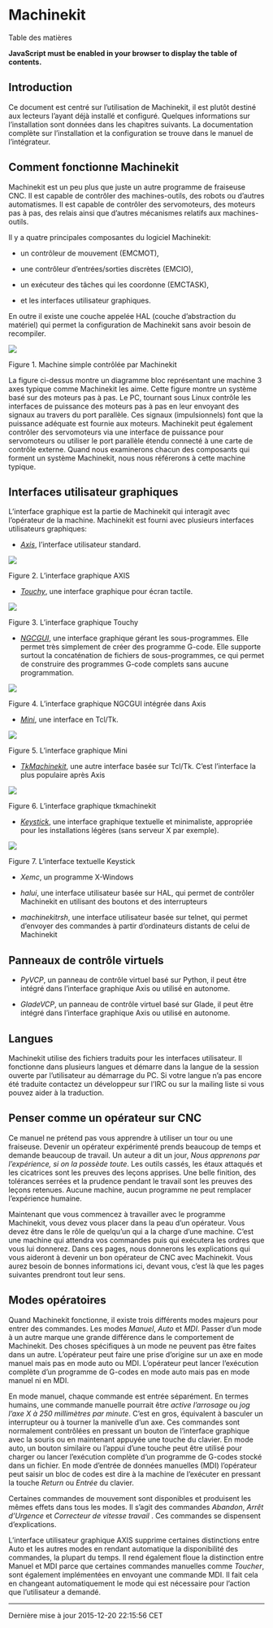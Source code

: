 Machinekit
==========

Table des matières

**JavaScript must be enabled in your browser to display the table of contents.**

<span id="cha:machinekit-user-introduction"></span>

Introduction
------------

Ce document est centré sur l’utilisation de Machinekit, il est plutôt destiné aux lecteurs l’ayant déjà installé et configuré. Quelques informations sur l’installation sont données dans les chapitres suivants. La documentation complète sur l’installation et la configuration se trouve dans le manuel de l’intégrateur.

Comment fonctionne Machinekit
-----------------------------

Machinekit est un peu plus que juste un autre programme de fraiseuse CNC. Il est capable de contrôler des machines-outils, des robots ou d’autres automatismes. Il est capable de contrôler des servomoteurs, des moteurs pas à pas, des relais ainsi que d’autres mécanismes relatifs aux machines-outils.

Il y a quatre principales composantes du logiciel Machinekit:

-   un contrôleur de mouvement (EMCMOT),

-   une contrôleur d’entrées/sorties discrètes (EMCIO),

-   un exécuteur des tâches qui les coordonne (EMCTASK),

-   et les interfaces utilisateur graphiques.

En outre il existe une couche appelée HAL (couche d’abstraction du matériel) qui permet la configuration de Machinekit sans avoir besoin de recompiler.

![](images/whatstep1.png)

Figure 1. Machine simple contrôlée par Machinekit

La figure ci-dessus montre un diagramme bloc représentant une machine 3 axes typique comme Machinekit les aime. Cette figure montre un système basé sur des moteurs pas à pas. Le PC, tournant sous Linux contrôle les interfaces de puissance des moteurs pas à pas en leur envoyant des signaux au travers du port parallèle. Ces signaux (impulsionnels) font que la puissance adéquate est fournie aux moteurs. Machinekit peut également contrôler des servomoteurs via une interface de puissance pour servomoteurs ou utiliser le port parallèle étendu connecté à une carte de contrôle externe. Quand nous examinerons chacun des composants qui forment un système Machinekit, nous nous référerons à cette machine typique.

Interfaces utilisateur graphiques
---------------------------------

L’interface graphique est la partie de Machinekit qui interagit avec l’opérateur de la machine. Machinekit est fourni avec plusieurs interfaces utilisateurs graphiques:

-   [*Axis*](#cha:Axis), l’interface utilisateur standard.

![](images/axis_25_fr.png)

Figure 2. L’interface graphique AXIS<span id="fig:Interface-graphique-AXIS"></span>

-   [*Touchy*](#cha:touchy-gui), une interface graphique pour écran tactile.

![](images/touchy_fr.png)

Figure 3. L’interface graphique Touchy<span id="fig:touchy-gui"></span>

-   [*NGCGUI*](#cha:ngcgui), une interface graphique gérant les sous-programmes. Elle permet très simplement de créer des programme G-code. Elle supporte surtout la concaténation de fichiers de sous-programmes, ce qui permet de construire des programmes G-code complets sans aucune programmation.

![](images/ngcgui_fr.png)

Figure 4. L’interface graphique NGCGUI intégrée dans Axis<span id="fig:ngcgui-gui"></span>

-   [*Mini*](#cha:Mini), une interface en Tcl/Tk.

![](images/mini_fr.png)

Figure 5. L’interface graphique Mini<span id="fig:Interface-graphique-Mini"></span>

-   [*TkMachinekit*](#cha:TkMachinekit), une autre interface basée sur Tcl/Tk. C’est l’interface la plus populaire après Axis

![](images/tkmachinekit_fr.png)

Figure 6. L’interface graphique tkmachinekit<span id="fig:L-interface-graphique-tkmachinekit"></span>

-   [*Keystick*](#cha:keystick-gui), une interface graphique textuelle et minimaliste, appropriée pour les installations légères (sans serveur X par exemple).

![](images/keystick.png)

Figure 7. L’interface textuelle Keystick<span id="fig:L-interface-Keystick"></span>

-   *Xemc*, un programme X-Windows

-   *halui*, une interface utilisateur basée sur HAL, qui permet de contrôler Machinekit en utilisant des boutons et des interrupteurs

-   *machinekitrsh*, une interface utilisateur basée sur telnet, qui permet d’envoyer des commandes à partir d’ordinateurs distants de celui de Machinekit

Panneaux de contrôle virtuels
-----------------------------

-   *PyVCP*, un panneau de contrôle virtuel basé sur Python, il peut être intégré dans l’interface graphique Axis ou utilisé en autonome.

-   *GladeVCP*, un panneau de contrôle virtuel basé sur Glade, il peut être intégré dans l’interface graphique Axis ou utilisé en autonome.

Langues
-------

Machinekit utilise des fichiers traduits pour les interfaces utilisateur. Il fonctionne dans plusieurs langues et démarre dans la langue de la session ouverte par l’utilisateur au démarrage du PC. Si votre langue n’a pas encore été traduite contactez un développeur sur l’IRC ou sur la mailing liste si vous pouvez aider à la traduction.

Penser comme un opérateur sur CNC<span id="sec:Penser-operateur"></span>
------------------------------------------------------------------------

Ce manuel ne prétend pas vous apprendre à utiliser un tour ou une fraiseuse. Devenir un opérateur expérimenté prends beaucoup de temps et demande beaucoup de travail. Un auteur a dit un jour, *Nous apprenons par l’expérience, si on la possède toute*. Les outils cassés, les étaux attaqués et les cicatrices sont les preuves des leçons apprises. Une belle finition, des tolérances serrées et la prudence pendant le travail sont les preuves des leçons retenues. Aucune machine, aucun programme ne peut remplacer l’expérience humaine.

Maintenant que vous commencez à travailler avec le programme Machinekit, vous devez vous placer dans la peau d’un opérateur. Vous devez être dans le rôle de quelqu’un qui a la charge d’une machine. C’est une machine qui attendra vos commandes puis qui exécutera les ordres que vous lui donnerez. Dans ces pages, nous donnerons les explications qui vous aideront à devenir un bon opérateur de CNC avec Machinekit. Vous aurez besoin de bonnes informations ici, devant vous, c’est là que les pages suivantes prendront tout leur sens.

Modes opératoires<span id="sub:Modes-operatoires"></span>
---------------------------------------------------------

Quand Machinekit fonctionne, il existe trois différents modes majeurs pour entrer des commandes. Les modes *Manuel*, *Auto* et *MDI*. Passer d’un mode à un autre marque une grande différence dans le comportement de Machinekit. Des choses spécifiques à un mode ne peuvent pas être faites dans un autre. L’opérateur peut faire une prise d’origine sur un axe en mode manuel mais pas en mode auto ou MDI. L’opérateur peut lancer l’exécution complète d’un programme de G-codes en mode auto mais pas en mode manuel ni en MDI.

En mode manuel, chaque commande est entrée séparément. En termes humains, une commande manuelle pourrait être *active l’arrosage* ou *jog l’axe X à 250 millimètres par minute*. C’est en gros, équivalent à basculer un interrupteur ou à tourner la manivelle d’un axe. Ces commandes sont normalement contrôlées en pressant un bouton de l’interface graphique avec la souris ou en maintenant appuyée une touche du clavier. En mode auto, un bouton similaire ou l’appui d’une touche peut être utilisé pour charger ou lancer l’exécution complète d’un programme de G-codes stocké dans un fichier. En mode d’entrée de données manuelles (MDI) l’opérateur peut saisir un bloc de codes est dire à la machine de l’exécuter en pressant la touche *Return* ou *Entrée* du clavier.

Certaines commandes de mouvement sont disponibles et produisent les mêmes effets dans tous les modes. Il s’agit des commandes *Abandon*, *Arrêt d’Urgence* et *Correcteur de vitesse travail* . Ces commandes se dispensent d’explications.

L’interface utilisateur graphique AXIS supprime certaines distinctions entre Auto et les autres modes en rendant automatique la disponibilité des commandes, la plupart du temps. Il rend également floue la distinction entre Manuel et MDI parce que certaines commandes manuelles comme *Toucher*, sont également implémentées en envoyant une commande MDI. Il fait cela en changeant automatiquement le mode qui est nécessaire pour l’action que l’utilisateur a demandé.

------------------------------------------------------------------------

Dernière mise à jour 2015-12-20 22:15:56 CET



